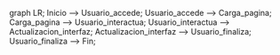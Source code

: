 graph LR;
    Inicio --> Usuario_accede;
    Usuario_accede --> Carga_pagina;
    Carga_pagina --> Usuario_interactua;
    Usuario_interactua --> Actualizacion_interfaz;
    Actualizacion_interfaz --> Usuario_finaliza;
    Usuario_finaliza --> Fin;
    

